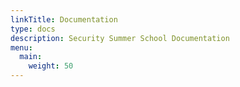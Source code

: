 ```yaml
---
linkTitle: Documentation
type: docs
description: Security Summer School Documentation
menu:
  main:
    weight: 50
---
```

